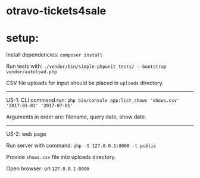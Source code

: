 # otravo-tickets4sale

# setup:

Install dependencies: `composer install`

Run tests with: `./vendor/bin/simple-phpunit tests/ --bootstrap vendor/autoload.php`


CSV file uploads for input should be placed in `uploads` directory.

----
US-1: CLI command run: `php bin/console app:list_shows 'shows.csv' '2017-01-01' '2017-07-01'`

Arguments in order are: filename, query date, show date.

----
US-2: web page

Run server with command: `php -S 127.0.0.1:8000 -t public`

Provide `shows.csv` file into uploads directory.

Open browser: url `127.0.0.1:8000`